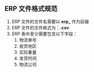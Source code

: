 ## ERP 文件格式规范

1. ERP 文件的文件名需要以 **erp\_** 作为前缀
2. ERP 文件的文件格式为：**.csv**
3. ERP 表中至少需要包含以下字段：
   1. 物流单号
   2. 收货地区
   3. 实际重量
   4. 发货时间
   5. 物流公司
